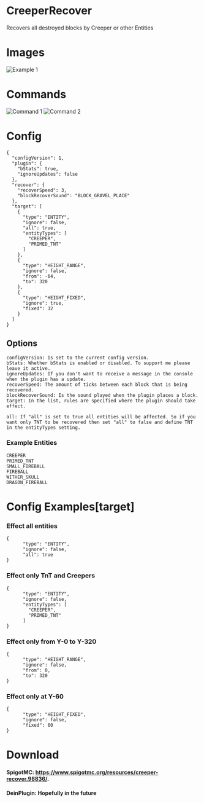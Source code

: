 # CreeperRecover
Recovers all destroyed blocks by Creeper or other Entities

# Images
![Example 1](https://i.postimg.cc/vHJMc4Qj/2021-12-31-17-53-38.gif)

# Commands
![Command 1](https://raw.githubusercontent.com/HttpRafa/CreeperRecover/master/images/command1.png)
![Command 2](https://raw.githubusercontent.com/HttpRafa/CreeperRecover/master/images/command2.png)

# Config
```
{
  "configVersion": 1,
  "plugin": {
    "bStats": true,
    "ignoreUpdates": false
  },
  "recover": {
    "recoverSpeed": 3,
    "blockRecoverSound": "BLOCK_GRAVEL_PLACE"
  },
  "target": [
    {
      "type": "ENTITY",
      "ignore": false,
      "all": true,
      "entityTypes": [
        "CREEPER",
        "PRIMED_TNT"
      ]
    },
    {
      "type": "HEIGHT_RANGE",
      "ignore": false,
      "from": -64,
      "to": 320
    },
    {
      "type": "HEIGHT_FIXED",
      "ignore": true,
      "fixed": 32
    }
  ]
}
```
## Options
```
configVersion: Is set to the current config version.
bStats: Whether bStats is enabled or disabled. To support me please leave it active.
ignoreUpdates: If you don't want to receive a message in the console when the plugin has a update.
recoverSpeed: The amount of ticks between each block that is being recovered.
blockRecoverSound: Is the sound played when the plugin places a block.
target: In the list, rules are specified where the plugin should take effect.

all: If "all" is set to true all entities will be affected. So if you want only TNT to be recovered then set "all" to false and define TNT in the entityTypes setting.
```

### Example Entities
```
CREEPER
PRIMED_TNT
SMALL_FIREBALL
FIREBALL
WITHER_SKULL
DRAGON_FIREBALL
```

# Config Examples[target]
### Effect all entities
```
{
      "type": "ENTITY",
      "ignore": false,
      "all": true
}
```
### Effect only TnT and Creepers
```
{
      "type": "ENTITY",
      "ignore": false,
      "entityTypes": [
        "CREEPER",
        "PRIMED_TNT"
      ]
}
```

### Effect only from Y-0 to Y-320
```
{
      "type": "HEIGHT_RANGE",
      "ignore": false,
      "from": 0,
      "to": 320
}
```

### Effect only at Y-60
```
{
      "type": "HEIGHT_FIXED",
      "ignore": false,
      "fixed": 60
}
```

# Download
#### SpigotMC: https://www.spigotmc.org/resources/creeper-recover.98836/.
#### DeinPlugin: Hopefully in the future
